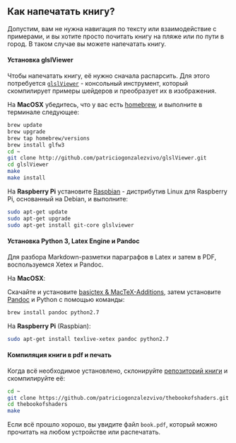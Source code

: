 ## Как напечатать книгу?

Допустим, вам не нужна навигация по тексту или взаимодействие с примерами, и вы хотите просто почитать книгу на пляже или по пути в город. В таком случае вы можете напечатать книгу.


#### Установка glslViewer

Чтобы напечатать книгу, её нужно сначала распарсить. Для этого потребуется [`glslViewer`](https://github.com/patriciogonzalezvivo/glslViewer) - консольный инструмент, который скомпилирует примеры шейдеров и преобразует их в изображения.

На **MacOSX** убедитесь, что у вас есть [homebrew](http://brew.sh/), и выполните в терминале следующее:

```bash
brew update
brew upgrade
brew tap homebrew/versions
brew install glfw3
cd ~
git clone http://github.com/patriciogonzalezvivo/glslViewer.git
cd glslViewer
make
make install
```

На **Raspberry Pi** установите [Raspbian](https://www.raspberrypi.org/downloads/raspbian/) - дистрибутив Linux  для Raspberry Pi, основанный на Debian, и выполните:

```bash
sudo apt-get update
sudo apt-get upgrade
sudo apt-get install git-core glslviewer
```

#### Установка Python 3, Latex Engine и Pandoc

Для разбора Markdown-разметки параграфов в Latex и затем в PDF, воспользуемся Xetex и Pandoc.

На **MacOSX**:

Скачайте и установите [basictex & MacTeX-Additions](http://www.tug.org/mactex/morepackages.html), затем установите [Pandoc](http://johnmacfarlane.net/pandoc/) и Python с помощью команды:

```bash
brew install pandoc python2.7
```

На **Raspberry Pi** (Raspbian):

```bash
sudo apt-get install texlive-xetex pandoc python2.7
```

#### Компиляция книги в pdf и печать

Когда всё необходимое установлено, склонируйте [репозиторий книги](https://github.com/patriciogonzalezvivo/thebookofshaders) и скомпилируйте её:

```bash
cd ~
git clone https://github.com/patriciogonzalezvivo/thebookofshaders.git
cd thebookofshaders
make
```

Если всё прошло хорошо, вы увидите файл `book.pdf`, который можно прочитать на любом устройстве или распечатать.
